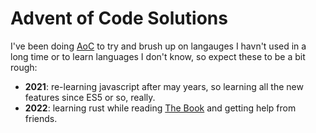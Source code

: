# Advent of Code Solutions

I've been doing [AoC](https://adventofcode.com/) to try and brush up on langauges I havn't used in a long time or to learn languages I don't know, so expect these to be a bit rough:

  - **2021**: re-learning javascript after may years, so learning all the new features since ES5 or so, really.
  - **2022**: learning rust while reading [The Book](https://doc.rust-lang.org/book/title-page.html) and getting help from friends.